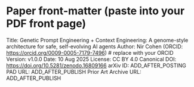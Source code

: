 # Paper front-matter (paste into your PDF front page)

Title: Genetic Prompt Engineering + Context Engineering: A genome-style architecture for safe, self-evolving AI agents
Author: Nir Cohen (ORCID: https://orcid.org/0009-0005-7179-7496)  # replace with your ORCID
Version: v1.0.0
Date: 10 Aug 2025
License: CC BY 4.0
Canonical DOI: https://doi.org/10.5281/zenodo.16809166
arXiv ID: ADD_AFTER_POSTING
PAD URL: ADD_AFTER_PUBLISH
Prior Art Archive URL: ADD_AFTER_PUBLISH
